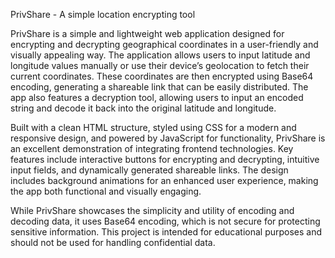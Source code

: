 PrivShare - A simple location encrypting tool

PrivShare  is a simple and lightweight web application designed for encrypting and decrypting geographical coordinates in a user-friendly and visually appealing way. The application allows users to input latitude and longitude values manually or use their device’s geolocation to fetch their current coordinates. These coordinates are then encrypted using Base64 encoding, generating a shareable link that can be easily distributed. The app also features a decryption tool, allowing users to input an encoded string and decode it back into the original latitude and longitude.

Built with a clean HTML structure, styled using CSS for a modern and responsive design, and powered by JavaScript for functionality, PrivShare is an excellent demonstration of integrating frontend technologies. Key features include interactive buttons for encrypting and decrypting, intuitive input fields, and dynamically generated shareable links. The design includes background animations for an enhanced user experience, making the app both functional and visually engaging.

While PrivShare showcases the simplicity and utility of encoding and decoding data, it uses Base64 encoding, which is not secure for protecting sensitive information. This project is intended for educational purposes and should not be used for handling confidential data.
